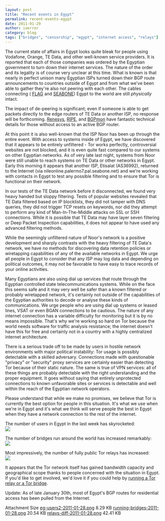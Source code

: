 ```yaml
---
layout: post
title: "Recent events in Egypt"
permalink: recent-events-egypt
date: 2011-01-29
author: ioerror
category: blog
tags: ["bridges", "censorship", "egypt", "internet access", "relays"]
---
```


The current state of affairs in Egypt looks quite bleak for people using Vodafone, Orange, TE Data, and other well-known service providers. It is reported that each of those companies was ordered by the Egyptian government to turn down their internet services. The nature of the order and its legality is of course very unclear at this time. What is known is that nearly in perfect unison many Egyptian ISPs turned down their BGP route announcements to countries outside of Egypt and from what we've been able to gather they're also not peering with each other. The cables connecting ( [FLAG](http://en.wikipedia.org/wiki/FALCON_(cable_system)) and [SEABONE](http://www.seabone.net/)) Egypt to the world are still _physically_ intact.

The impact of de-peering is significant; even if someone is able to get packets directly to the edge routers of TE Data or another ISP, no response will be forthcoming. [Renesys](http://www.renesys.com/blog/2011/01/egypt-leaves-the-internet.shtml), [RIPE](http://stat.ripe.net/egypt/), and [BGPmon](http://bgpmon.net/blog/?p=450) have fantastic technical details for those without access to an active BGP router.

At this point it is also well-known that the ISP Noor has been up through the entire event. With access to systems inside of Egypt, we have discovered that it appears to be entirely unfiltered - Tor works perfectly, controversial websites are not blocked, and it is even quite fast compared to our systems on other Egyptian networks. As of very late last night, systems from Noor were still unable to reach systems on TE Data or other networks in Egypt. Early this morning it appears that another ISP, Etisalat (AS36992), returned to the Internet (via nileonline.palermo7.pal.seabone.net) and we're working with contacts in Egypt to test any possible filtering and to ensure that Tor is functional on their network.

In our tests of the TE Data network before it disconnected, we found very heavy handed but sloppy filtering. Tests of popular websites revealed that TE Data filtered based on IP blocklists, they did not tamper with DNS queries, they did not trigger TCP resets on keywords, nor did they attempt to perform any kind of Man-In-The-Middle attacks on SSL or SSH connections. While it is possible that TE Data may have layer seven filtering or Deep Packet Inspection capabilities, it does not appear to have used any advanced filtering methods.

While the seemingly unfiltered nature of Noor's network is a positive development and sharply contrasts with the heavy filtering of TE Data's network, we have no methods for discovering data retention policies or wiretapping capabilities of any of the available networks in Egypt. We urge all people in Egypt to consider that any ISP may log data and depending on political outcomes, it may not be favorable to have easy to trace records of your online activities.

Many Egyptians are also using dial up services that route through the Egyptian controlled state telecommunications systems. While on the face this seems safe and it may very well be safer than a known filtered or probably wiretapped network, it's certainly not outside of the capabilities of the Egyptian authorities to decode or analyse these kinds of communications. We urge people who are using dial up systems or leased lines, VSAT or even BGAN connections to be cautious. The nature of any internet connection has a variable difficulty for monitoring but it is by no means impossible. That's why we're working so hard on Tor because the world needs software for traffic analysis resistance; the internet doesn't have this for free and certainly not in a country with a highly centralized internet architecture.

There is a serious trade off to be made by users in hostile network environments with major political instability: Tor usage is possibly detectable with a skilled adversary. Connections made with questionable "privacy" or "security" proxy services are certainly easier than detecting Tor because of their static nature. The same is true of VPN services: all of these things are probably detectable with the right understanding and the proper equipment. It goes without saying that entirely unprotected connections to known unfavorable sites or services is detectable and well within the reach of the Egyptian network operators.

Please understand that while we make no promises, we believe that Tor is currently the best option for people in this situation. It's what we use when we're in Egypt and it's what we think will serve people the best in Egypt when they have a network connection to the rest of the internet.

The number of users in Egypt in the last week has skyrocketed:  
 ![](https://blog.torproject.org/files/eg-users2-2011-01-28.png)

The number of bridges run around the world has increased remarkably:  
 ![](https://blog.torproject.org/files/running-bridges-2011-01-28.png)

Most impressively, the number of fully public Tor relays has increased:  
 ![](https://blog.torproject.org/files/relays-diff-2011-01-28.png)

It appears that the Tor network itself has gained bandwidth capacity and geographical scope thanks to people concerned with the situation in Egypt. If you'd like to get involved, we'd love it if you could help by [running a Tor relay or a Tor bridge](https://www.torproject.org/getinvolved/volunteer.html.en).

Update: As of late January 30th, most of Egypt's BGP routes for residential access has been pulled from the Internet.

<thead><tr>
<th>Attachment</th>
<th>Size</th> </tr></thead><tbody>
 <tr class="odd">
<td><a href="https://blog.torproject.org/files/eg-users2-2011-01-28.png">eg-users2-2011-01-28.png</a></td>
<td>8.29 KB</td> </tr>
 <tr class="even">
<td><a href="https://blog.torproject.org/files/running-bridges-2011-01-28.png">running-bridges-2011-01-28.png</a></td>
<td>20.54 KB</td> </tr>
 <tr class="odd">
<td><a href="https://blog.torproject.org/files/relays-diff-2011-01-28.png">relays-diff-2011-01-28.png</a></td>
<td>42.41 KB</td> </tr>
</tbody>

